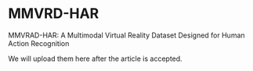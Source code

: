 # MMVRD-HAR
MMVRAD-HAR: A Multimodal Virtual Reality Dataset Designed for Human Action Recognition

We will upload them here after the article is accepted.
